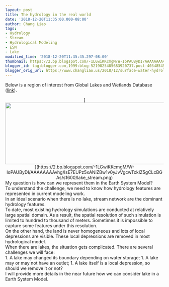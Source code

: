 ```yaml
---
layout: post
title: The hydrology in the real world
date: '2018-12-20T11:35:00.000-08:00'
author: Chang Liao
tags:
- Hydrology
- Stream
- Hydrological Modeling
- ESM
- Lake
modified_time: '2018-12-20T11:35:45.297-08:00'
thumbnail: https://2.bp.blogspot.com/-1LGwiKKcmgM/W-IoPAUByDI/AAAAAAAAvhg/IsE7EUPz5xANlZBw1v0yJvVgcwTckIZ5gCLcBGAs/s72-c/lake_stream.png
blogger_id: tag:blogger.com,1999:blog-5219825485683920737.post-4034854503329152695
blogger_orig_url: https://www.changliao.us/2018/12/surface-water-hydrology-modeling-002.html
---
```


Below is a region of interest from Global Lakes and Wetlands Database 
([link](https://www.worldwildlife.org/pages/global-lakes-and-wetlands-database)). 

<div class="separator" style="clear: both; text-align: center;">[<img 
border="0" data-original-height="491" data-original-width="1600" height="196" 
src="https://2.bp.blogspot.com/-1LGwiKKcmgM/W-IoPAUByDI/AAAAAAAAvhg/IsE7EUPz5xANlZBw1v0yJvVgcwTckIZ5gCLcBGAs/s640/lake_stream.png" 
width="640" 
/>](https://2.bp.blogspot.com/-1LGwiKKcmgM/W-IoPAUByDI/AAAAAAAAvhg/IsE7EUPz5xANlZBw1v0yJvVgcwTckIZ5gCLcBGAs/s1600/lake_stream.png)<div 
class="separator" style="clear: both; text-align: center;"> 
<div class="separator" style="clear: both; text-align: left;"> 
<div class="separator" style="clear: both; text-align: left;">My question is 
how can we represent them in the Earth System Model?<div class="separator" 
style="clear: both; text-align: left;"> 
<div class="separator" style="clear: both; text-align: left;">To understand 
the challenge, we need to know how hydrology features are represented in 
current modeling work.<div class="separator" style="clear: both; text-align: 
left;"> 
<div class="separator" style="clear: both; text-align: left;">In an ideal 
scenario when there is no lake, stream network are the dominant hydrology 
features.<div class="separator" style="clear: both; text-align: left;">To 
date, most existing hydrology simulations are conducted at relatively large 
spatial domain. As a result, the spatial resolution of such simulation is 
limited to hundred to thousand of meters. Sometimes it is impossible to 
capture some features under this resolution.<div class="separator" 
style="clear: both; text-align: left;"> 
<div class="separator" style="clear: both; text-align: left;">On the other 
hand, the land is never homogeneous and lots of local depressions are visible. 
These local depressions are removed in most hydrological model.<div 
class="separator" style="clear: both; text-align: left;"> 
<div class="separator" style="clear: both; text-align: left;">When there are 
lakes, the situation gets complicated. There are several challenges we will 
face:<div class="separator" style="clear: both; text-align: left;">1. A lake 
may changed its boundary depending on water storage; 
1. A lake may or may not have an outlet; 
1. A lake itself is a local depression, so should we remove it or not? 
<div>I will provide more details in the near future how we can consider lake 
in a Earth System Model.<div> 

<div class="separator" style="clear: both; text-align: left;"> 
<div class="separator" style="clear: both; text-align: left;"> 